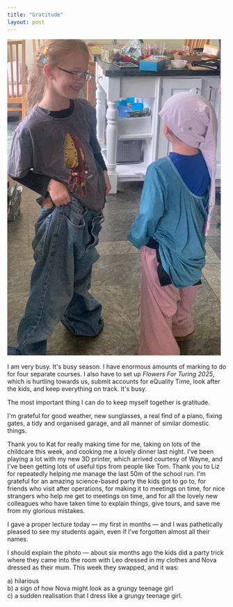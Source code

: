 ```yaml
---
title: "Gratitude"  
layout: post
---
```


![hey](/assets/images/Children.png)

I am very busy. It's busy season. I have enormous amounts of marking to do for four separate courses. I also have to set up *Flowers For Turing 2025*, which is hurtling towards us, submit accounts for eQuality Time, look after the kids, and keep everything on track. It's busy.

The most important thing I can do to keep myself together is gratitude.

I'm grateful for good weather, new sunglasses, a real find of a piano, fixing gates, a tidy and organised garage, and all manner of similar domestic things.

Thank you to Kat for really making time for me, taking on lots of the childcare this week, and cooking me a lovely dinner last night. I've been playing a lot with my new 3D printer, which arrived courtesy of Wayne, and I've been getting lots of useful tips from people like Tom. Thank you to Liz for repeatedly helping me manage the last 50m of the school run. I'm grateful for an amazing science-based party the kids got to go to, for friends who visit after operations, for making it to meetings on time, for nice strangers who help me get to meetings on time, and for all the lovely new colleagues who have taken time to explain things, give tours, and save me from my glorious mistakes.

I gave a proper lecture today — my first in months — and I was pathetically pleased to see my students again, even if I’ve forgotten almost all their names.

I should explain the photo — about six months ago the kids did a party trick where they came into the room with Leo dressed in my clothes and Nova dressed as their mum. This week they swapped, and it was:  

a) hilarious  
b) a sign of how Nova might look as a grungy teenage girl  
c) a sudden realisation that I dress like a grungy teenage girl.
